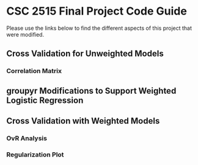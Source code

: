 # CSC 2515 Final Project Code Guide
Please use the links below to find the different
aspects of this project that were modified.

## Cross Validation for Unweighted Models

### Correlation Matrix

## groupyr Modifications to Support Weighted Logistic Regression

## Cross Validation with Weighted Models

### OvR Analysis

### Regularization Plot

